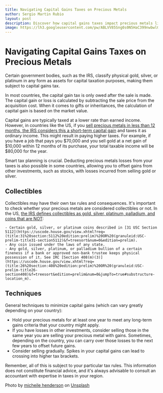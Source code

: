 ```yaml
---
title: Navigating Capital Gains Taxes on Precious Metals
author: Sergio Martin Rubio
layout: post
description: Discover how capital gains taxes impact precious metals like gold, silver, and platinum. Learn about taxation criteria, including short-term vs. long-term gains, deductions for losses, and the classification of metals as collectibles. Explore strategies to minimize taxes and consider expert advice tailored to your region's tax regulations.
image: https://lh3.googleusercontent.com/pw/ABLVV85Sng0s0N5HaC399nwbwlG6SImxMRLyr5DZQWaImXnxAxi2IEwqt-W4f6I9G62le8hCAaWN5soiYUxss8HCw94b98-4O3uoXd-yp1zGhdT0uXEd4utL3weHWqHsp_P_3nsoKzZOPhGepR_hcfBi-j2y=w1920-h1280-s-no?authuser=0
---
```


# Navigating Capital Gains Taxes on Precious Metals

Certain government bodies, such as the IRS, classify physical gold, silver, or platinum in any form as assets for capital taxation purposes, making them subject to capital gains tax.

In most countries, the capital gain tax is only owed after the sale is made. The capital gain or loss is calculated by subtracting the sale price from the acquisition cost. When it comes to gifts or inheritances, the calculation of capital gain is based on the market value.

Capital gains are typically taxed at a lower rate than earned income. However, in countries like the US, if you [sell precious metals in less than 12 months, the IRS considers this a short-term capital gain](https://www.irs.gov/taxtopics/tc409) and taxes it as ordinary income. This might result in paying higher taxes. For example, if you have a job that pays you $70,000 and you sell gold at a net gain of $10,000 within 12 months of its purchase, your total taxable income will be $80,000 for the year.

Smart tax planning is crucial. Deducting precious metals losses from your taxes is also possible in some countries, allowing you to offset gains from other investments, such as stocks, with losses incurred from selling gold or silver.

## Collectibles

Collectibles may have their own tax rules and consequences. It's important to check whether your precious metals are considered collectibles or not. In the US, [the IRS defines collectibles as gold, silver, platinum, palladium, and coins that are NOT](https://www.irs.gov/retirement-plans/investments-in-collectibles-in-individually-directed-qualified-plan-accounts):

```
- Certain gold, silver, or platinum coins described in [31 USC Section 5112](https://uscode.house.gov/view.xhtml?req=(title:31%20section:5112%20edition:prelim)%20OR%20(granuleid:USC-prelim-title31-section5112)&f=treesort&num=0&edition=prelim).
- Any coin issued under the laws of any state.
- Any gold, silver, platinum, or palladium bullion of a certain fineness if a bank or approved non-bank trustee keeps physical possession of it. See IRC [Section 408(m)(3)](https://uscode.house.gov/view.xhtml?req=(title:26%20section:408%20edition:prelim)%20OR%20(granuleid:USC-prelim-title26-section408)&f=treesort&edition=prelim&num=0&jumpTo=true#substructure-location_m).
```

## Techniques

General techniques to minimize capital gains (which can vary greatly depending on your country):

- Hold your precious metals for at least one year to meet any long-term gains criteria that your country might apply.
- If you have losses in other investments, consider selling those in the same year you are selling your precious metal with gains. Sometimes, depending on the country, you can carry over those losses to the next few years to offset future gains.
- Consider selling gradually. Spikes in your capital gains can lead to crossing into higher tax brackets.

Remember, all of this is subject to your particular tax rules. This information does not constitute financial advice, and it's always advisable to consult an accountant with expertise in taxes in your region.

Photo by <a href="https://unsplash.com/@micheile?utm_content=creditCopyText&utm_medium=referral&utm_source=unsplash">micheile henderson</a> on <a href="https://unsplash.com/photos/green-plant-in-clear-glass-cup-SoT4-mZhyhE?utm_content=creditCopyText&utm_medium=referral&utm_source=unsplash">Unsplash</a>
